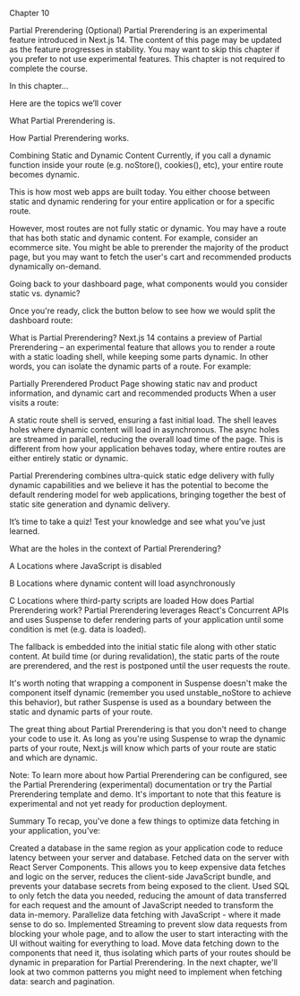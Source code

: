 Chapter 10

Partial Prerendering (Optional) Partial Prerendering is an experimental feature introduced in Next.js 14. The content of this page may be updated as the feature progresses in stability. You may want to skip this chapter if you prefer to not use experimental features. This chapter is not required to complete the course.

In this chapter...

Here are the topics we’ll cover

What Partial Prerendering is.

How Partial Prerendering works.

Combining Static and Dynamic Content Currently, if you call a dynamic function inside your route (e.g. noStore(), cookies(), etc), your entire route becomes dynamic.

This is how most web apps are built today. You either choose between static and dynamic rendering for your entire application or for a specific route.

However, most routes are not fully static or dynamic. You may have a route that has both static and dynamic content. For example, consider an ecommerce site. You might be able to prerender the majority of the product page, but you may want to fetch the user's cart and recommended products dynamically on-demand.

Going back to your dashboard page, what components would you consider static vs. dynamic?

Once you're ready, click the button below to see how we would split the dashboard route:

What is Partial Prerendering? Next.js 14 contains a preview of Partial Prerendering – an experimental feature that allows you to render a route with a static loading shell, while keeping some parts dynamic. In other words, you can isolate the dynamic parts of a route. For example:

Partially Prerendered Product Page showing static nav and product information, and dynamic cart and recommended products When a user visits a route:

A static route shell is served, ensuring a fast initial load. The shell leaves holes where dynamic content will load in asynchronous. The async holes are streamed in parallel, reducing the overall load time of the page. This is different from how your application behaves today, where entire routes are either entirely static or dynamic.

Partial Prerendering combines ultra-quick static edge delivery with fully dynamic capabilities and we believe it has the potential to become the default rendering model for web applications, bringing together the best of static site generation and dynamic delivery.

It’s time to take a quiz! Test your knowledge and see what you’ve just learned.

What are the holes in the context of Partial Prerendering?

A Locations where JavaScript is disabled

B Locations where dynamic content will load asynchronously

C Locations where third-party scripts are loaded How does Partial Prerendering work? Partial Prerendering leverages React's Concurrent APIs and uses Suspense to defer rendering parts of your application until some condition is met (e.g. data is loaded).

The fallback is embedded into the initial static file along with other static content. At build time (or during revalidation), the static parts of the route are prerendered, and the rest is postponed until the user requests the route.

It's worth noting that wrapping a component in Suspense doesn't make the component itself dynamic (remember you used unstable_noStore to achieve this behavior), but rather Suspense is used as a boundary between the static and dynamic parts of your route.

The great thing about Partial Prerendering is that you don't need to change your code to use it. As long as you're using Suspense to wrap the dynamic parts of your route, Next.js will know which parts of your route are static and which are dynamic.

Note: To learn more about how Partial Prerendering can be configured, see the Partial Prerendering (experimental) documentation or try the Partial Prerendering template and demo. It's important to note that this feature is experimental and not yet ready for production deployment.

Summary To recap, you've done a few things to optimize data fetching in your application, you've:

Created a database in the same region as your application code to reduce latency between your server and database. Fetched data on the server with React Server Components. This allows you to keep expensive data fetches and logic on the server, reduces the client-side JavaScript bundle, and prevents your database secrets from being exposed to the client. Used SQL to only fetch the data you needed, reducing the amount of data transferred for each request and the amount of JavaScript needed to transform the data in-memory. Parallelize data fetching with JavaScript - where it made sense to do so. Implemented Streaming to prevent slow data requests from blocking your whole page, and to allow the user to start interacting with the UI without waiting for everything to load. Move data fetching down to the components that need it, thus isolating which parts of your routes should be dynamic in preparation for Partial Prerendering. In the next chapter, we'll look at two common patterns you might need to implement when fetching data: search and pagination.
